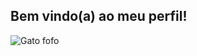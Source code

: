 ## Bem vindo(a) ao meu perfil!
![Gato fofo](https://media.tenor.com/gtnMACP4_-sAAAAi/see-ya-badtz-maru.gif)

<!--
**sofimedeirosz/sofimedeirosz** is a ✨ _special_ ✨ repository because its `README.md` (this file) appears on your GitHub profile.

Here are some ideas to get you started:

- 🔭 I’m currently working on ...
- 🌱 I’m currently learning ...
- 👯 I’m looking to collaborate on ...
- 🤔 I’m looking for help with ...
- 💬 Ask me about ...
- 📫 How to reach me: ...
- 😄 Pronouns: ...
- ⚡ Fun fact: ...
-->
